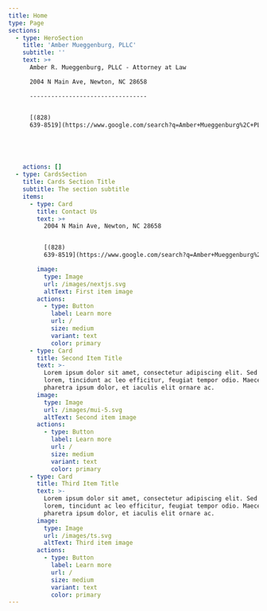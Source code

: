 ```yaml
---
title: Home
type: Page
sections:
  - type: HeroSection
    title: 'Amber Mueggenburg, PLLC'
    subtitle: ''
    text: >+
      Amber R. Mueggenburg, PLLC - Attorney at Law

      2004 N Main Ave, Newton, NC 28658

      ---------------------------------


      [(828)
      639-8519](https://www.google.com/search?q=Amber+Mueggenburg%2C+PLLC\&rlz=1C1UEAD_enUS1131US1131\&oq=Amber+Mueggenburg%2C+PLLC\&gs_lcrp=EgZjaHJvbWUyBggAEEUYOTIKCAEQABiABBiiBDIKCAIQABiiBBiJBTIKCAMQABiABBiiBDIKCAQQABiiBBiJBTIGCAUQRRg9MgYIBhBFGDzSAQcyODJqMGo3qAIAsAIA\&sourceid=chrome\&ie=UTF-8#)





    actions: []
  - type: CardsSection
    title: Cards Section Title
    subtitle: The section subtitle
    items:
      - type: Card
        title: Contact Us
        text: >+
          2004 N Main Ave, Newton, NC 28658


          [(828)
          639-8519](https://www.google.com/search?q=Amber+Mueggenburg%2C+PLLC\&rlz=1C1UEAD_enUS1131US1131\&oq=Amber+Mueggenburg%2C+PLLC\&gs_lcrp=EgZjaHJvbWUyBggAEEUYOTIKCAEQABiABBiiBDIKCAIQABiiBBiJBTIKCAMQABiABBiiBDIKCAQQABiiBBiJBTIGCAUQRRg9MgYIBhBFGDzSAQcyODJqMGo3qAIAsAIA\&sourceid=chrome\&ie=UTF-8#)

        image:
          type: Image
          url: /images/nextjs.svg
          altText: First item image
        actions:
          - type: Button
            label: Learn more
            url: /
            size: medium
            variant: text
            color: primary
      - type: Card
        title: Second Item Title
        text: >-
          Lorem ipsum dolor sit amet, consectetur adipiscing elit. Sed ante
          lorem, tincidunt ac leo efficitur, feugiat tempor odio. Maecenas
          pharetra ipsum dolor, et iaculis elit ornare ac.
        image:
          type: Image
          url: /images/mui-5.svg
          altText: Second item image
        actions:
          - type: Button
            label: Learn more
            url: /
            size: medium
            variant: text
            color: primary
      - type: Card
        title: Third Item Title
        text: >-
          Lorem ipsum dolor sit amet, consectetur adipiscing elit. Sed ante
          lorem, tincidunt ac leo efficitur, feugiat tempor odio. Maecenas
          pharetra ipsum dolor, et iaculis elit ornare ac.
        image:
          type: Image
          url: /images/ts.svg
          altText: Third item image
        actions:
          - type: Button
            label: Learn more
            url: /
            size: medium
            variant: text
            color: primary
---
```

